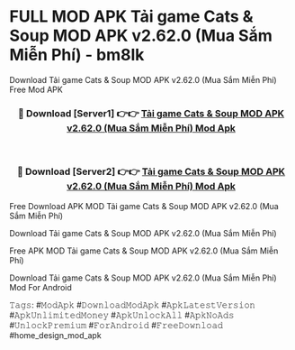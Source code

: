 # FULL MOD APK Tải game Cats & Soup MOD APK v2.62.0 (Mua Sắm Miễn Phí) - bm8lk
Download Tải game Cats & Soup MOD APK v2.62.0 (Mua Sắm Miễn Phí) Free Mod APK

<div align="center">
<h3>🔴 Download [Server1] 👉👉 <a href="https://apk-comot.site?title=Tải_game_Cats_&_Soup_MOD_APK_v2.62.0_(Mua_Sắm_Miễn_Phí)">Tải game Cats & Soup MOD APK v2.62.0 (Mua Sắm Miễn Phí) Mod Apk</a></h3><br>

<h3>🔴 Download [Server2] 👉👉 <a href="https://apk-comot.site?title=Tải_game_Cats_&_Soup_MOD_APK_v2.62.0_(Mua_Sắm_Miễn_Phí)">Tải game Cats & Soup MOD APK v2.62.0 (Mua Sắm Miễn Phí) Mod Apk</a></h3>
</div>


Free Download APK MOD Tải game Cats & Soup MOD APK v2.62.0 (Mua Sắm Miễn Phí)

Download Tải game Cats & Soup MOD APK v2.62.0 (Mua Sắm Miễn Phí) 

Free APK MOD Tải game Cats & Soup MOD APK v2.62.0 (Mua Sắm Miễn Phí) 

Download Tải game Cats & Soup MOD APK v2.62.0 (Mua Sắm Miễn Phí) Mod For Android

𝚃𝚊𝚐𝚜: #𝙼𝚘𝚍𝙰𝚙𝚔 #𝙳𝚘𝚠𝚗𝚕𝚘𝚊𝚍𝙼𝚘𝚍𝙰𝚙𝚔 #𝙰𝚙𝚔𝙻𝚊𝚝𝚎𝚜𝚝𝚅𝚎𝚛𝚜𝚒𝚘𝚗 #𝙰𝚙𝚔𝚄𝚗𝚕𝚒𝚖𝚒𝚝𝚎𝚍𝙼𝚘𝚗𝚎𝚢 #𝙰𝚙𝚔𝚄𝚗𝚕𝚘𝚌𝚔𝙰𝚕𝚕 #𝙰𝚙𝚔𝙽𝚘𝙰𝚍𝚜 #𝚄𝚗𝚕𝚘𝚌𝚔𝙿𝚛𝚎𝚖𝚒𝚞𝚖 #𝙵𝚘𝚛𝙰𝚗𝚍𝚛𝚘𝚒𝚍 #𝙵𝚛𝚎𝚎𝙳𝚘𝚠𝚗𝚕𝚘𝚊𝚍 #home_design_mod_apk